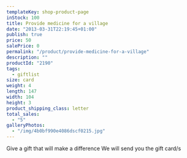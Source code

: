 ```yaml
---
templateKey: shop-product-page
inStock: 100
title: Provide medicine for a village
date: "2013-03-31T22:19:45+01:00"
publish: true
price: 50
salePrice: 0
permalink: "/product/provide-medicine-for-a-village"
description: ""
productId: "2190"
tags:
  - giftlist
size: card
weight: 4
length: 147
width: 104
height: 3
product_shipping_class: letter
total_sales:
  - "5"
galleryPhotos:
  - "/img/4b0bf990e4086dscf0215.jpg"
---
```


Give a gift that will make a difference We will send you the gift card/s
